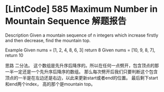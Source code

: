 # [LintCode] 585 Maximum Number in Mountain Sequence 解题报告

Description
Given a mountain sequence of n integers which increase firstly and then decrease, find the mountain top.


Example
Given nums = [1, 2, 4, 8, 6, 3] return 8
Given nums = [10, 9, 8, 7], return 10


思路
二分法。
这个数组是先升序后降序的。所以在任何一点劈开，包含顶点的那一半一定还是一个先升序后降序的数组。
那么每次劈开后我们只要判断这个包含顶点的一半是在左边还是右边，以此来更新start或者end的位置。
最后剩下start和end两个index， 高的那个是mountain top。
